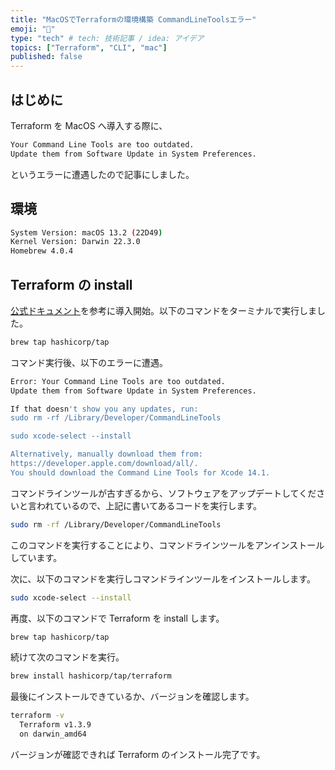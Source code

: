 ```yaml
---
title: "MacOSでTerraformの環境構築 CommandLineToolsエラー"
emoji: "🍣"
type: "tech" # tech: 技術記事 / idea: アイデア
topics: ["Terraform", "CLI", "mac"]
published: false
---
```


## はじめに

Terraform を MacOS へ導入する際に、

```bash
Your Command Line Tools are too outdated.
Update them from Software Update in System Preferences.
```

というエラーに遭遇したので記事にしました。

## 環境

```bash
System Version: macOS 13.2 (22D49)
Kernel Version: Darwin 22.3.0
Homebrew 4.0.4
```

## Terraform の install

[公式ドキュメント](https://developer.hashicorp.com/terraform/tutorials/aws-get-started/install-cli)を参考に導入開始。以下のコマンドをターミナルで実行しました。

```bash
brew tap hashicorp/tap
```

コマンド実行後、以下のエラーに遭遇。

```bash
Error: Your Command Line Tools are too outdated.
Update them from Software Update in System Preferences.

If that doesn't show you any updates, run:
sudo rm -rf /Library/Developer/CommandLineTools

sudo xcode-select --install

Alternatively, manually download them from:
https://developer.apple.com/download/all/.
You should download the Command Line Tools for Xcode 14.1.
```

コマンドラインツールが古すぎるから、ソフトウェアをアップデートしてくださいと言われているので、上記に書いてあるコードを実行します。

```bash
sudo rm -rf /Library/Developer/CommandLineTools
```

このコマンドを実行することにより、コマンドラインツールをアンインストールしています。

次に、以下のコマンドを実行しコマンドラインツールをインストールします。

```bash
sudo xcode-select --install
```

再度、以下のコマンドで Terraform を install します。

```bash
brew tap hashicorp/tap
```

続けて次のコマンドを実行。

```bash
brew install hashicorp/tap/terraform
```

最後にインストールできているか、バージョンを確認します。

```bash
terraform -v
  Terraform v1.3.9
  on darwin_amd64
```

バージョンが確認できれば Terraform のインストール完了です。
